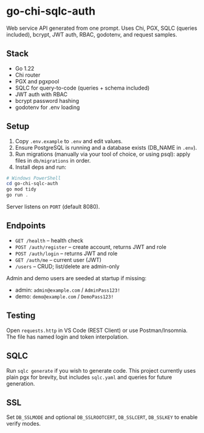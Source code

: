# go-chi-sqlc-auth

Web service API generated from one prompt. Uses Chi, PGX, SQLC (queries included), bcrypt, JWT auth, RBAC, godotenv, and request samples.

## Stack

- Go 1.22
- Chi router
- PGX and pgxpool
- SQLC for query-to-code (queries + schema included)
- JWT auth with RBAC
- bcrypt password hashing
- godotenv for .env loading

## Setup

1. Copy `.env.example` to `.env` and edit values.
2. Ensure PostgreSQL is running and a database exists (DB_NAME in `.env`).
3. Run migrations (manually via your tool of choice, or using psql): apply files in `db/migrations` in order.
4. Install deps and run:

```powershell
# Windows PowerShell
cd go-chi-sqlc-auth
go mod tidy
go run .
```

Server listens on `PORT` (default 8080).

## Endpoints

- `GET /health` – health check
- `POST /auth/register` – create account, returns JWT and role
- `POST /auth/login` – returns JWT and role
- `GET /auth/me` – current user (JWT)
- `/users` – CRUD; list/delete are admin-only

Admin and demo users are seeded at startup if missing:

- admin: `admin@example.com` / `AdminPass123!`
- demo: `demo@example.com` / `DemoPass123!`

## Testing

Open `requests.http` in VS Code (REST Client) or use Postman/Insomnia. The file has named login and token interpolation.

## SQLC

Run `sqlc generate` if you wish to generate code. This project currently uses plain pgx for brevity, but includes `sqlc.yaml` and queries for future generation.

## SSL

Set `DB_SSLMODE` and optional `DB_SSLROOTCERT`, `DB_SSLCERT`, `DB_SSLKEY` to enable verify modes.
